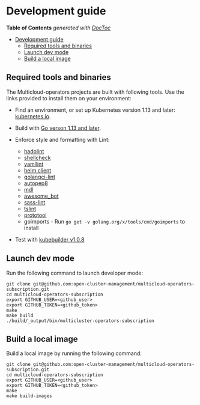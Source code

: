 # Development guide

<!-- START doctoc generated TOC please keep comment here to allow auto update -->
<!-- DON'T EDIT THIS SECTION, INSTEAD RE-RUN doctoc TO UPDATE -->
**Table of Contents**  *generated with [DocToc](https://github.com/thlorenz/doctoc)*

- [Development guide](#development-guide)
    - [Required tools and binaries](#required-tools-and-binaries)
    - [Launch dev mode](#launch-dev-mode)
    - [Build a local image](#build-a-local-image)

<!-- END doctoc generated TOC please keep comment here to allow auto update -->

## Required tools and binaries

The Multicloud-operators projects are built with following tools. Use the links provided to install them on your environment:

 - Find an environment, or set up Kubernetes version 1.13 and later: [kubernetes.io](https://kubernetes.io/docs/setup/#learning-environment).

 - Build with [Go verson 1.13 and later](https://golang.org/dl/).

 - Enforce style and formatting with Lint:

    - [hadolint](https://github.com/hadolint/hadolint#install)
    - [shellcheck](https://github.com/koalaman/shellcheck#installing)
    - [yamllint](https://github.com/adrienverge/yamllint#installation)
    - [helm client](https://helm.sh/docs/using_helm/#install-helm)
    - [golangci-lint](https://github.com/golangci/golangci-lint#install)
    - [autopep8](https://github.com/hhatto/autopep8#installation)
    - [mdl](https://github.com/markdownlint/markdownlint#installation)
    - [awesome_bot](https://github.com/dkhamsing/awesome_bot#installation)
    - [sass-lint](https://github.com/sds/scss-lint#installation)
    - [tslint](https://github.com/palantir/tslint#installation--usage)
    - [prototool](https://github.com/uber/prototool/blob/dev/docs/install.md)
    - goimports -  Run `go get -v golang.org/x/tools/cmd/goimports` to install

- Test with [kubebuilder v1.0.8](https://github.com/kubernetes-sigs/kubebuilder/releases/tag/v1.0.8)

## Launch dev mode

Run the following command to launch developer mode:

```shell
git clone git@github.com:open-cluster-management/multicloud-operators-subscription.git
cd multicloud-operators-subscription
export GITHUB_USER=<github_user>
export GITHUB_TOKEN=<github_token>
make
make build
./build/_output/bin/multicluster-operators-subscription
```

## Build a local image

Build a local image by running the following command:

```shell
git clone git@github.com:open-cluster-management/multicloud-operators-subscription.git
cd multicloud-operators-subscription
export GITHUB_USER=<github_user>
export GITHUB_TOKEN=<github_token>
make
make build-images
```